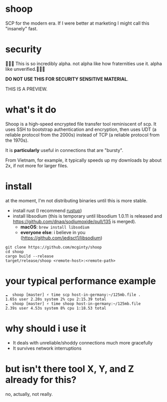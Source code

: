 # shoop
SCP for the modern era. If I were better at marketing I might call this "insanely" fast.

# security
🖕🖕🖕 This is so incredibly alpha. not alpha like how fraternities use it. alpha like unverified.🖕🖕🖕

**DO NOT USE THIS FOR SECURITY SENSITIVE MATERIAL**.

THIS IS A PREVIEW.

# what's it do
Shoop is a high-speed encrypted file transfer tool reminiscent of scp. It uses SSH to bootstrap authentication and encryption, then uses UDT (a reliable protocol from the 2000s) instead of TCP (a reliable protocol from the 1970s).

It is **particularly** useful in connections that are "bursty".

From Vietnam, for example, it typically speeds up my downloads by about 2x, if not more for larger files.

# install
at the moment, I'm not distributing binaries until this is more stable.

* install rust (I recommend [rustup](https://www.rustup.rs/))
* install libsodium (this is temporary until libsodium 1.0.11 is released and https://github.com/dnaq/sodiumoxide/pull/135 is merged). 
  * **macOS**: `brew install libsodium`
  * **everyone else**: i believe in you (https://github.com/jedisct1/libsodium)
  
```
git clone https://github.com/mcginty/shoop
cd shoop
cargo build --release
target/release/shoop <remote-host>:<remote-path>
```

# your typical performance example
```
☁  shoop [master] ⚡ time scp host-in-germany:~/125mb.file .
1.65s user 2.20s system 2% cpu 2:15.39 total
☁  shoop [master] ⚡ time shoop host-in-germany:~/125mb.file
2.39s user 4.53s system 8% cpu 1:18.53 total
```

# why should i use it
* It deals with unreliable/shoddy connections much more gracefully
* It survives network interruptions

# but isn't there tool X, Y, and Z already for this?
no, actually, not really.
